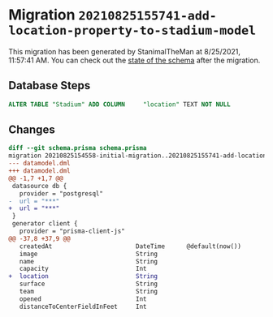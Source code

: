 # Migration `20210825155741-add-location-property-to-stadium-model`

This migration has been generated by StanimalTheMan at 8/25/2021, 11:57:41 AM.
You can check out the [state of the schema](./schema.prisma) after the migration.

## Database Steps

```sql
ALTER TABLE "Stadium" ADD COLUMN     "location" TEXT NOT NULL
```

## Changes

```diff
diff --git schema.prisma schema.prisma
migration 20210825154558-initial-migration..20210825155741-add-location-property-to-stadium-model
--- datamodel.dml
+++ datamodel.dml
@@ -1,7 +1,7 @@
 datasource db {
   provider = "postgresql"
-  url = "***"
+  url = "***"
 }
 generator client {
   provider = "prisma-client-js"
@@ -37,8 +37,9 @@
   createdAt                       DateTime      @default(now())
   image                           String
   name                            String 
   capacity                        Int
+  location                        String
   surface                         String
   team                            String
   opened                          Int
   distanceToCenterFieldInFeet     Int 
```


